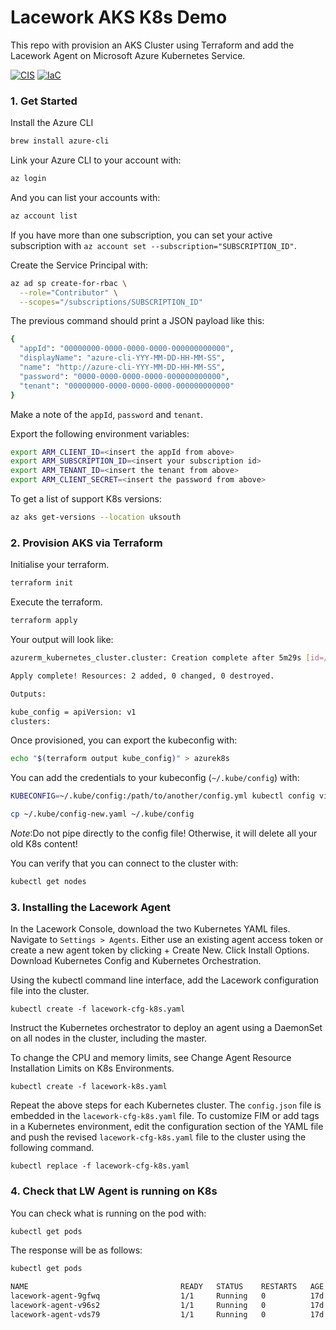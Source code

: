 # Lacework AKS K8s Demo
This repo with provision an AKS Cluster using Terraform and add the Lacework Agent on Microsoft Azure Kubernetes Service.
  
[![CIS](https://app.soluble.cloud/api/v1/public/badges/733ddd27-6da8-4c31-868b-bec81a68ef73.svg)](https://app.soluble.cloud/repos/details/github.com/anthonygrees/lw_aks_k8s_demo) [![IaC](https://app.soluble.cloud/api/v1/public/badges/0b471ba2-e283-4357-8067-d80961252c51.svg)](https://app.soluble.cloud/repos/details/github.com/anthonygrees/lw_aks_k8s_demo)

### 1. Get Started
Install the Azure CLI
```bash
brew install azure-cli
```
  
Link your Azure CLI to your account with:  
```bash
az login
```
  
And you can list your accounts with:  
```bash
az account list
```
If you have more than one subscription, you can set your active subscription with `az account set --subscription="SUBSCRIPTION_ID"`.
  
Create the Service Principal with:  
```bash
az ad sp create-for-rbac \
  --role="Contributor" \
  --scopes="/subscriptions/SUBSCRIPTION_ID"
```
  
The previous command should print a JSON payload like this:  
```bash
{
  "appId": "00000000-0000-0000-0000-000000000000",
  "displayName": "azure-cli-YYY-MM-DD-HH-MM-SS",
  "name": "http://azure-cli-YYY-MM-DD-HH-MM-SS",
  "password": "0000-0000-0000-0000-000000000000",
  "tenant": "00000000-0000-0000-0000-000000000000"
}
```
Make a note of the `appId`, `password` and `tenant`.  
  
Export the following environment variables:  
```bash
export ARM_CLIENT_ID=<insert the appId from above>
export ARM_SUBSCRIPTION_ID=<insert your subscription id>
export ARM_TENANT_ID=<insert the tenant from above>
export ARM_CLIENT_SECRET=<insert the password from above>
```
  
To get a list of support K8s versions:
```bash
az aks get-versions --location uksouth
```
  
### 2. Provision AKS via Terraform
Initialise your terraform.  
```bash
terraform init
```
  
Execute the terraform.  
```bash
terraform apply
```
  
Your output will look like:  
```bash
azurerm_kubernetes_cluster.cluster: Creation complete after 5m29s [id=/subscriptions/fbd05561-d1f4-47bb-8dc4-46a2b416f82f/resourcegroups/reesy-aks-cluster/providers/Microsoft.ContainerService/managedClusters/reesy-aks]

Apply complete! Resources: 2 added, 0 changed, 0 destroyed.

Outputs:

kube_config = apiVersion: v1
clusters:
```

Once provisioned, you can export the kubeconfig with:  
```bash
echo "$(terraform output kube_config)" > azurek8s
```
  
You can add the credentials to your kubeconfig (`~/.kube/config`) with:  
```bash
KUBECONFIG=~/.kube/config:/path/to/another/config.yml kubectl config view --flatten > ~/.kube/config-new.yaml

cp ~/.kube/config-new.yaml ~/.kube/config
```
*Note*:Do not pipe directly to the config file! Otherwise, it will delete all your old K8s content!  
  
You can verify that you can connect to the cluster with:  
```bash
kubectl get nodes
```
  
### 3. Installing the Lacework Agent
In the Lacework Console, download the two Kubernetes YAML files. Navigate to `Settings > Agents`. Either use an existing agent access token or create a new agent token by clicking + Create New. Click Install Options. Download Kubernetes Config and Kubernetes Orchestration.  
  
Using the kubectl command line interface, add the Lacework configuration file into the cluster.  
  
`kubectl create -f lacework-cfg-k8s.yaml`  
  
Instruct the Kubernetes orchestrator to deploy an agent using a DaemonSet on all nodes in the cluster, including the master.  
  
To change the CPU and memory limits, see Change Agent Resource Installation Limits on K8s Environments.  
  
`kubectl create -f lacework-k8s.yaml`   
  
Repeat the above steps for each Kubernetes cluster. The `config.json` file is embedded in the `lacework-cfg-k8s.yaml` file. To customize FIM or add tags in a Kubernetes environment, edit the configuration section of the YAML file and push the revised `lacework-cfg-k8s.yaml` file to the cluster using the following command.  
  
`kubectl replace -f lacework-cfg-k8s.yaml`   
  
### 4. Check that LW Agent is running on K8s
You can check what is running on the pod with:   
  
`kubectl get pods`
  
The response will be as follows:
```bash
kubectl get pods  
  
NAME                                  READY   STATUS    RESTARTS   AGE  
lacework-agent-9gfwq                  1/1     Running   0          17d  
lacework-agent-v96s2                  1/1     Running   0          17d  
lacework-agent-vds79                  1/1     Running   0          17d  
```